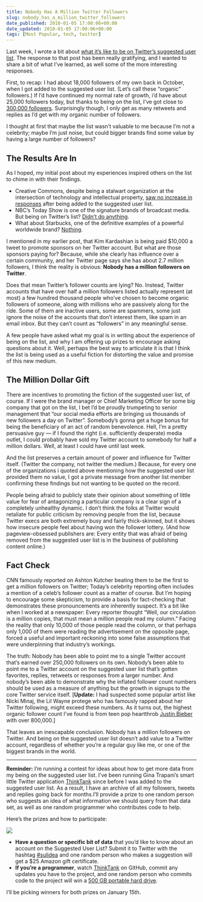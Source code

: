 ```yaml
---
title: Nobody Has A Million Twitter Followers
slug: nobody_has_a_million_twitter_followers
date_published: 2010-01-05 17:00:06+00:00
date_updated: 2010-01-05 17:00:06+00:00
tags: [Most Popular, tech, twitter]
---
```

Last week, I wrote a bit about [what it’s like to be on Twitter’s suggested user list](h/2009/12/29/life_on_the_list). The response to that post has been really gratifying, and I wanted to share a bit of what I’ve learned, as well some of the more interesting responses.

First, to recap: I had about 18,000 followers of my own back in October, when I got added to the suggested user list. (Let’s call these “organic” followers.) If I’d have continued my normal rate of growth, i’d have about 25,000 followers today, but thanks to being on the list, I’ve got close to [300,000 followers](http://twitter.com/anildash). Surprisingly though, I only get as many retweets and replies as I’d get with my organic number of followers.

I thought at first that maybe the list wasn’t valuable to me because I’m not a celebrity; maybe I’m just noise, but could bigger brands find some value by having a large number of followers?

## The Results Are In

As I hoped, my initial post about my experiences inspired others on the list to chime in with their findings.

- Creative Commons, despite being a stalwart organization at the intersection of technology and intellectual property, [saw no increase in responses](http://twitter.com/mecredis/statuses/7200929254) after being added to the suggested user list.
- NBC’s Today Show is one of the signature brands of broadcast media. But being on Twitter’s list? [Didn’t do anything](http://twitter.com/Rozzy/status/7238684588).
- What about Starbucks, one of the definitive examples of a powerful worldwide brand? [Nothing](http://twitter.com/bradnelson/status/7183341758).

I mentioned in my earlier post, that Kim Kardashian is being paid $10,000 a tweet to promote sponsors on her Twitter account. But what are those sponsors paying for? Because, while she clearly has influence over a certain community, and her Twitter page says she has about 2.7 million followers, I think the reality is obvious: **Nobody has a million followers on Twitter**.

Does that mean Twitter’s follower counts are lying? No. Instead, Twitter accounts that have over half a million followers listed actually represent (at most) a few hundred thousand people who’ve chosen to become organic followers of someone, along with millions who are passively along for the ride. Some of them are inactive users, some are spammers, some just ignore the noise of the accounts that don’t interest them, like spam in an email inbox. But they can’t count as “followers” in any meaningful sense.

A few people have asked what my goal is in writing about the experience of being on the list, and why I am offering up prizes to encourage asking questions about it. Well, perhaps the best way to articulate it is that I think the list is being used as a useful fiction for distorting the value and promise of this new medium.

## The Million Dollar Gift

There are incentives to promoting the fiction of the suggested user list, of course. If I were the brand manager or Chief Marketing Officer for some big company that got on the list, I bet I’d be proudly trumpeting to senior management that “our social media efforts are bringing us thousands of new followers a day on Twitter”. Somebody’s gonna get a huge bonus for being the beneficiary of an act of random benevolence. Hell, I’m a pretty persuasive guy — if I found the right (i.e. sufficiently desperate) media outlet, I could probably have sold my Twitter account to somebody for half a million dollars. Well, at least I could have until last week.

And the list preserves a certain amount of power and influence for Twitter itself. (Twitter the company, not twitter the medium.) Because, for every one of the organizations i quoted above mentioning how the suggested user list provided them no value, I got a private message from another list member confirming these findings but not wanting to be quoted on the record.

People being afraid to publicly state their opinion about something of little value for fear of antagonizing a particular company is a clear sign of a completely unhealthy dynamic. I don’t think the folks at Twitter would retaliate for public criticism by removing people from the list, because Twitter execs are both extremely busy and fairly thick-skinned, but it shows how insecure people feel about having won the follower lottery. (And how pageview-obsessed publishers are: Every entity that was afraid of being removed from the suggested user list is in the business of publishing content online.)

## Fact Check

CNN famously reported on Ashton Kutcher beating them to be the first to get a million followers on Twitter; Today’s celebrity reporting often includes a mention of a celeb’s follower count as a matter of course. But I’m hoping to encourage some skepticism, to provide a basis for fact-checking that demonstrates these pronouncements are inherently suspect. It’s a bit like when I worked at a newspaper: Every reporter thought “Well, our circulation is a million copies, that must mean a million people read my column.” Facing the reality that only 10,000 of those people read the column, or that perhaps only 1,000 of them were reading the advertisement on the opposite page, forced a useful and important reckoning into some false assumptions that were underpinning that industry’s workings.

The truth: Nobody has been able to point me to a single Twitter account that’s earned over 250,000 followers on its own. Nobody’s been able to point me to a Twitter account on the suggested user list that’s gotten favorites, replies, retweets or responses from a larger number. And nobody’s been able to demonstrate why the inflated follower count numbers should be used as a measure of anything but the growth in signups to the core Twitter service itself. [**Update:** I had suspected some popular artist like Nicki Minaj, the Lil Wayne protege who has famously rapped about her Twitter following, might exceed these numbers. As it turns out, the highest organic follower count I’ve found is from teen pop heartthrob [Justin Bieber](http://twitter.com/justinbieber) with over 800,000.]

That leaves an inescapable conclusion. Nobody has a million followers on Twitter. And being on the suggested user list doesn’t add value to a Twitter account, regardless of whether you’re a regular guy like me, or one of the biggest brands in the world.

---

**Reminder:** I’m running a contest for ideas about how to get more data from my being on the suggested user list. I’ve been running Gina Trapani’s smart little Twitter application [ThinkTank](http://github.com/ginatrapani/thinktank) since before I was added to the suggested user list. As a result, I have an archive of all my followers, tweets and replies going back for months.I’ll provide a prize to one random person who suggests an idea of what information we should query from that data set, as well as one random programmer who contributes code to help.

Here’s the prizes and how to participate:

![](https://cdn.glitch.global/c4e475b2-a54e-47e0-973c-ed0bd1b46262/imation-hard-drive.jpg?v=1670808675460)

- **Have a question or specific bit of data** that you’d like to know about an account on the Suggested User List? Submit it to Twitter with the hashtag [#sulidea](http://search.twitter.com/search?q=%23sulidea) and one random person who makes a suggestion will get a $25 Amazon gift certificate.
- **If you’re a programmer**, watch [ThinkTank](http://github.com/ginatrapani/thinktank) on GitHub, commit any updates you have to the project, and one random person who commits code to the project will win a [500 GB portable hard drive](http://www.amazon.com/gp/product/B001CJAZC6?ie=UTF8&amp;tag=2020-20&amp;linkCode=as2&amp;camp=1789&amp;creative=390957&amp;creativeASIN=B001CJAZC6).

I’ll be picking winners for both prizes on January 15th.
